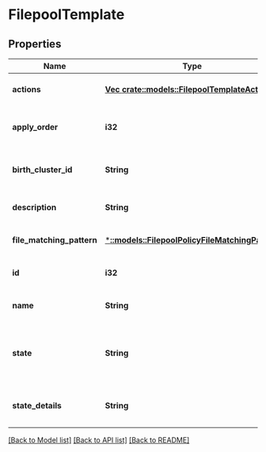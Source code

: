 # FilepoolTemplate

## Properties
Name | Type | Description | Notes
------------ | ------------- | ------------- | -------------
**actions** | [**Vec <crate::models::FilepoolTemplateAction>**](FilepoolTemplateAction.md) | A list of actions to be taken for matching files | [optional] [default to null]
**apply_order** | **i32** | The order in which this policy should be applied (relative to other policies) | [optional] [default to null]
**birth_cluster_id** | **String** | The guid assigned to the cluster on which the account was created | [optional] [default to null]
**description** | **String** | A description for this policy | [optional] [default to null]
**file_matching_pattern** | [***::models::FilepoolPolicyFileMatchingPattern**](FilepoolPolicyFileMatchingPattern.md) | The file matching rules for this policy | [optional] [default to null]
**id** | **i32** | A unique identifier for this policy | [optional] [default to null]
**name** | **String** | A unique name for this policy | [optional] [default to null]
**state** | **String** | Indicates whether this policy is in a good state (\&quot;OK\&quot;) or disabled (\&quot;disabled\&quot;) | [optional] [default to null]
**state_details** | **String** | Gives further information to describe the state of this policy | [optional] [default to null]

[[Back to Model list]](../README.md#documentation-for-models) [[Back to API list]](../README.md#documentation-for-api-endpoints) [[Back to README]](../README.md)



